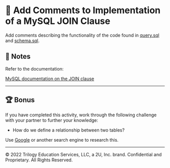 # 📐 Add Comments to Implementation of a MySQL JOIN Clause

Add comments describing the functionality of the code found in [query.sql](./Unsolved/db/query.sql) and [schema.sql](./Unsolved/db/schema.sql).

## 📝 Notes

Refer to the documentation:

[MySQL documentation on the JOIN clause](https://dev.mysql.com/doc/refman/8.0/en/join.html)

---

## 🏆 Bonus

If you have completed this activity, work through the following challenge with your partner to further your knowledge:

* How do we define a relationship between two tables?

Use [Google](https://www.google.com) or another search engine to research this.

---
© 2022 Trilogy Education Services, LLC, a 2U, Inc. brand. Confidential and Proprietary. All Rights Reserved.
